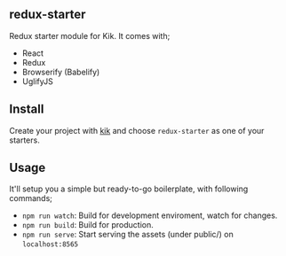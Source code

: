 ## redux-starter

Redux starter module for Kik. It comes with;

* React
* Redux
* Browserify (Babelify)
* UglifyJS

## Install

Create your project with [kik](http://github.com/starters/kik) and choose `redux-starter` as one of your starters.

## Usage

It'll setup you a simple but ready-to-go boilerplate, with following commands;

* `npm run watch`: Build for development enviroment, watch for changes.
* `npm run build`: Build for production.
* `npm run serve`: Start serving the assets (under public/) on `localhost:8565`
